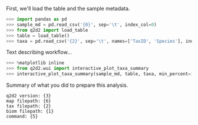 First, we'll load the table and the sample metadata.

```python
>>> import pandas as pd
>>> sample_md = pd.read_csv('{0}', sep='\t', index_col=0)
>>> from q2d2 import load_table
>>> table = load_table()
>>> taxa = pd.read_csv('{2}', sep='\t', names=['TaxID', 'Species'], index_col=0, usecols=[0, 1], dtype=object)
```

Text describing workflow...

```python
>>> %matplotlib inline
>>> from q2d2.wui import interactive_plot_taxa_summary
>>> interactive_plot_taxa_summary(sample_md, table, taxa, min_percent=1)
```

Summary of what you did to prepare this analysis.
```
q2d2 version: {3}
map filepath: {6}
tax filepath: {2}
biom filepath: {1}
command: {5}
```
